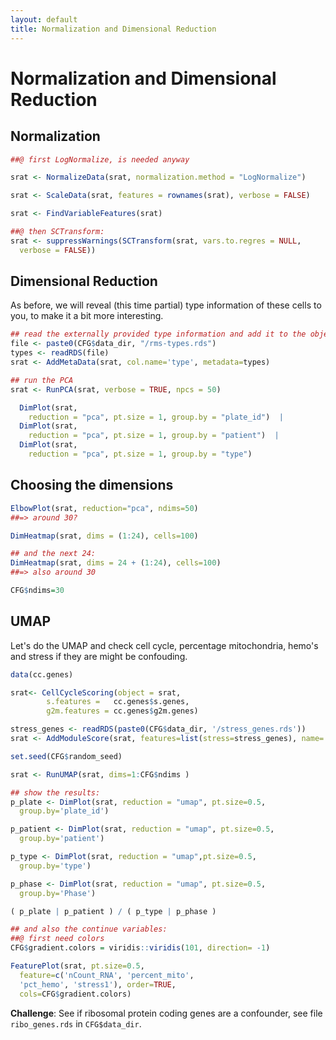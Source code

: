 ```yaml
---
layout: default
title: Normalization and Dimensional Reduction
---
```


<!-- stuff to make Rmarkdown do what we want:  -->


<!-- load complete state from previous lesson -->


# Normalization and Dimensional Reduction
## Normalization


```r
##@ first LogNormalize, is needed anyway

srat <- NormalizeData(srat, normalization.method = "LogNormalize")

srat <- ScaleData(srat, features = rownames(srat), verbose = FALSE)

srat <- FindVariableFeatures(srat)

##@ then SCTransform:
srat <- suppressWarnings(SCTransform(srat, vars.to.regres = NULL,
  verbose = FALSE))
```

## Dimensional Reduction

As before, we will reveal (this time partial) type  information of these cells to you, 
to make it a bit more interesting. 


```r
## read the externally provided type information and add it to the object.
file <- paste0(CFG$data_dir, "/rms-types.rds")
types <- readRDS(file)
srat <- AddMetaData(srat, col.name='type', metadata=types)

## run the PCA
srat <- RunPCA(srat, verbose = TRUE, npcs = 50)

  DimPlot(srat,
    reduction = "pca", pt.size = 1, group.by = "plate_id")  |
  DimPlot(srat,
    reduction = "pca", pt.size = 1, group.by = "patient")  |
  DimPlot(srat,
    reduction = "pca", pt.size = 1, group.by = "type")
```

## Choosing the dimensions


```r
ElbowPlot(srat, reduction="pca", ndims=50)
##=> around 30?

DimHeatmap(srat, dims = (1:24), cells=100)

## and the next 24:
DimHeatmap(srat, dims = 24 + (1:24), cells=100)
##=> also around 30

CFG$ndims=30
```

## UMAP

Let's do the UMAP and check cell cycle, percentage mitochondria, hemo's and stress 
if they are might be confouding.


```r
data(cc.genes)

srat<- CellCycleScoring(object = srat,
        s.features =   cc.genes$s.genes,
        g2m.features = cc.genes$g2m.genes)

stress_genes <- readRDS(paste0(CFG$data_dir, '/stress_genes.rds'))
srat <- AddModuleScore(srat, features=list(stress=stress_genes), name='stress')

set.seed(CFG$random_seed)

srat <- RunUMAP(srat, dims=1:CFG$ndims )

## show the results:
p_plate <- DimPlot(srat, reduction = "umap", pt.size=0.5,
  group.by='plate_id')

p_patient <- DimPlot(srat, reduction = "umap", pt.size=0.5,
  group.by='patient')

p_type <- DimPlot(srat, reduction = "umap",pt.size=0.5,
  group.by='type')

p_phase <- DimPlot(srat, reduction = "umap", pt.size=0.5,
  group.by='Phase')

( p_plate | p_patient ) / ( p_type | p_phase ) 

## and also the continue variables:
##@ first need colors
CFG$gradient.colors = viridis::viridis(101, direction= -1)

FeaturePlot(srat, pt.size=0.5, 
  feature=c('nCount_RNA', 'percent_mito',
  'pct_hemo', 'stress1'), order=TRUE,
  cols=CFG$gradient.colors)
```

**Challenge**: See if ribosomal protein coding genes are a
confounder, see file `ribo_genes.rds` in `CFG$data_dir`.


<!-- lastly, save the complete sesssion for the next time -->

